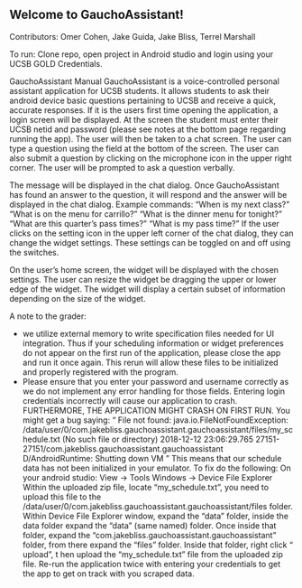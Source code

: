 ## Welcome to GauchoAssistant! 

Contributors: 
Omer Cohen, Jake Guida, Jake Bliss, Terrel Marshall

To run: 
Clone repo, open project in Android studio and login using your UCSB GOLD Credentials. 

 GauchoAssistant Manual
GauchoAssistant is a voice-controlled personal assistant application for UCSB students. It allows students to ask their android device basic questions pertaining to UCSB and receive a quick, accurate responses.
If it is the users first time opening the application, a login screen will be displayed. At the screen the student must enter their UCSB netid and password (please see notes at the bottom page regarding running the app).
The user will then be taken to a chat screen. The user can type a question using the field at the bottom of the screen. The user can also submit a question by clicking on the microphone icon in the upper right corner. The user will be prompted to ask a question verbally.
 
 The message will be displayed in the chat dialog. Once GauchoAssistant has found an answer to the question, it will respond and the answer will be displayed in the chat dialog.
Example commands:
“When is my next class?”
“What is on the menu for carrillo?” “What is the dinner menu for tonight?” “What are this quarter’s pass times?” “What is my pass time?”
If the user clicks on the setting icon in the upper left corner of the chat dialog, they can change the widget settings. These settings can be toggled on and off using the switches.
 
  On the user’s home screen, the widget will be displayed with the chosen settings. The user can resize the widget be dragging the upper or lower edge of the widget. The widget will display a certain subset of information depending on the size of the widget.
 
 A note to the grader:
- we utilize external memory to write specification files needed for UI integration. Thus if your scheduling information or widget preferences do not appear on the first run of the application, please close the app and run it once again. This rerun will allow these files to be initialized and properly registered with the program.
- Please ensure that you enter your password and username correctly as we do not implement any error handling for those fields. Entering login credentials incorrectly will cause our application to crash.
FURTHERMORE, THE APPLICATION MIGHT CRASH ON FIRST RUN. You might get a bug saying:
“ File not found: java.io.FileNotFoundException: /data/user/0/com.jakebliss.gauchoassistant.gauchoassistant/files/my_schedule.txt (No such file or directory)
2018-12-12 23:06:29.765 27151-27151/com.jakebliss.gauchoassistant.gauchoassistant D/AndroidRuntime: Shutting down VM
”
This means that our schedule data has not been initialized in your emulator. To fix do the following:
On your android studio:
View → Tools Windows → Device File Explorer
Within the uploaded zip file, locate “my_schedule.txt”, you need to upload this file to the /data/user/0/com.jakebliss.gauchoassistant.gauchoassistant/files folder.
Within Device File Explorer window, expand the “​data​​” folder, inside the data folder expand the “​data​​” (same named) folder. Once inside that folder, expand the “​com.jakebliss.gauchoassistant.gauchoassistant​​” folder, from there expand the “​files​​” folder. Inside that folder, right click “​upload”, t​​ hen upload the “my_schedule.txt” file from the uploaded zip file.
Re-run the application twice with entering your credentials to get the app to get on track with you scraped data.
